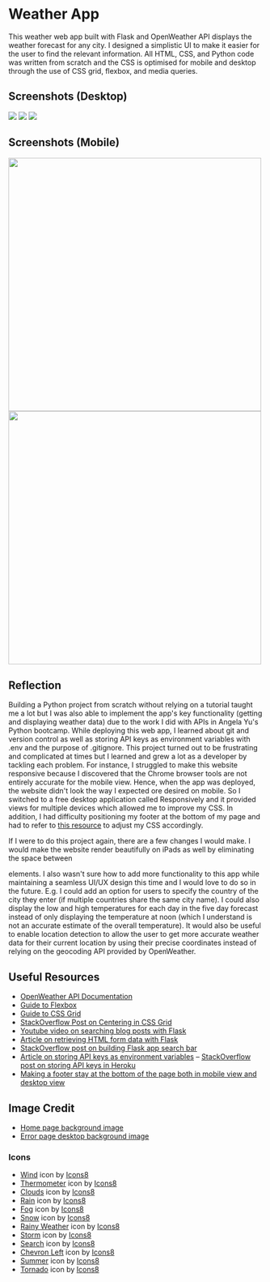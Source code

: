 # Weather App
This weather web app built with Flask and OpenWeather API displays the weather forecast for any city. I designed a simplistic UI to make it easier for the user to find the relevant information. All HTML, CSS, and Python code was written from scratch and the CSS is optimised for mobile and desktop through the use of CSS grid, flexbox, and media queries.

## Screenshots (Desktop)
<img src="/screenshots/weather_app_desktop_home_page_screenshot.png">
<img src="/screenshots/weather_app_desktop_forecast_page_screenshot.png">
<img src="/screenshots/weather_app_desktop_error_page_screenshot.png">

## Screenshots (Mobile)
<img src="/screenshots/weather_app_iphone_forecast_page_screenshot.png" style="width:500px;">
<img src="/screenshots/weather_app_iphone_home_page_screenshot.png" style="width:500px;">

## Reflection
Building a Python project from scratch without relying on a tutorial taught me a lot but I was also able to implement the app's key functionality (getting and displaying weather data) due to the work I did with APIs in Angela Yu's Python bootcamp. While deploying this web app, I  learned about git and version control as well as storing API keys as environment variables with .env and the purpose of .gitignore. This project turned out to be frustrating and complicated at times but I learned and grew a lot as a developer by tackling each problem. For instance, I struggled to make this website responsive because I discovered that the Chrome browser tools are not entirely accurate for the mobile view. Hence, when the app was deployed, the website didn't look the way I expected ore desired on mobile. So I switched to a free desktop application called Responsively and it provided views for multiple devices which allowed me to improve my CSS. In addition, I had difficulty positioning my footer at the bottom of my page and had to refer to [this resource](https://stackoverflow.com/questions/51683107/making-a-footer-stay-at-the-bottom-of-the-page-both-in-mobile-view-and-desktop-v) to adjust my CSS accordingly. 

If I were to do this project again, there are a few changes I would make. I would make the website render beautifully on iPads as well by eliminating the space between <div> elements. I also wasn't sure how to add more functionality to this app while maintaining a seamless UI/UX design this time and I would love to do so in the future. E.g. I could add an option for users to specify the country of the city they enter (if multiple countries share the same city name). I could also display the low and high temperatures for each day in the five day forecast instead of only displaying the temperature at noon (which I understand is not an accurate estimate of the overall temperature). It would also be useful to enable location detection to allow the user to get more accurate weather data for their current location by using their precise coordinates instead of relying on the geocoding API provided by OpenWeather.  

## Useful Resources
- [OpenWeather API Documentation](https://openweathermap.org/api/one-call-3)
- [Guide to Flexbox](https://css-tricks.com/snippets/css/a-guide-to-flexbox/)
- [Guide to CSS Grid](https://css-tricks.com/snippets/css/complete-guide-grid/)
- [StackOverflow Post on Centering in CSS Grid](https://stackoverflow.com/questions/45536537/centering-in-css-grid)
- [Youtube video on searching blog posts with Flask](https://www.youtube.com/watch?v=kmtZTo-_gJY)
- [Article on retrieving HTML form data with Flask](https://www.geeksforgeeks.org/retrieving-html-from-data-using-flask/)
- [StackOverflow post on building Flask app search bar](https://stackoverflow.com/questions/39960942/flask-app-search-bar)
- [Article on storing API keys as environment variables](https://jonathansoma.com/lede/foundations-2019/classes/apis/keeping-api-keys-secret/)
– [StackOverflow post on storing API keys in Heroku](https://stackoverflow.com/questions/71593743/storing-api-key-in-heroku)
- [Making a footer stay at the bottom of the page both in mobile view and desktop view](https://stackoverflow.com/questions/51683107/making-a-footer-stay-at-the-bottom-of-the-page-both-in-mobile-view-and-desktop-v)

## Image Credit
- [Home page background image](https://unsplash.com/photos/2KXEb_8G5vo)
- [Error page desktop background image](https://unsplash.com/photos/U-Kty6HxcQc)

### Icons 
- <a target="_blank" href="https://icons8.com/icon/pLiaaoa41R9n/wind">Wind</a> icon by <a target="_blank" href="https://icons8.com">Icons8</a>
- <a target="_blank" href="https://icons8.com/icon/37802/thermometer">Thermometer</a> icon by <a target="_blank" href="https://icons8.com">Icons8</a>
- <a target="_blank" href="https://icons8.com/icon/99328/clouds">Clouds</a> icon by <a target="_blank" href="https://icons8.com">Icons8</a>
- <a target="_blank" href="https://icons8.com/icon/101829/rain">Rain</a> icon by <a target="_blank" href="https://icons8.com">Icons8</a>
- <a target="_blank" href="https://icons8.com/icon/67657/fog">Fog</a> icon by <a target="_blank" href="https://icons8.com">Icons8</a>
- <a target="_blank" href="https://icons8.com/icon/hXkspV0LTEoE/snow">Snow</a> icon by <a target="_blank" href="https://icons8.com">Icons8</a>
- <a target="_blank" href="https://icons8.com/icon/G3xS4dQTvswX/rainy-weather">Rainy Weather</a> icon by <a target="_blank" href="https://icons8.com">Icons8</a>
- <a target="_blank" href="https://icons8.com/icon/101843/storm">Storm</a> icon by <a target="_blank" href="https://icons8.com">Icons8</a>
- <a target="_blank" href="https://icons8.com/icon/59878/search">Search</a> icon by <a target="_blank" href="https://icons8.com">Icons8</a>
- <a target="_blank" href="https://icons8.com/icon/39789/chevron-left">Chevron Left</a> icon by <a target="_blank" href="https://icons8.com">Icons8</a>
- <a target="_blank" href="https://icons8.com/icon/99362/summer">Summer</a> icon by <a target="_blank" href="https://icons8.com">Icons8</a>
- <a target="_blank" href="https://icons8.com/icon/akbaie9da2Be/tornado">Tornado</a> icon by <a target="_blank" href="https://icons8.com">Icons8</a>
